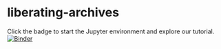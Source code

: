 # liberating-archives

Click the badge to start the Jupyter environment and explore our tutorial.
[![Binder](https://mybinder.org/badge_logo.svg)](https://mybinder.org/v2/gh/Goodly/liberatingarchives/master)
